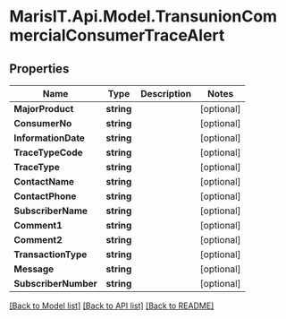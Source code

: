 
# MarisIT.Api.Model.TransunionCommercialConsumerTraceAlert

## Properties

Name | Type | Description | Notes
------------ | ------------- | ------------- | -------------
**MajorProduct** | **string** |  | [optional] 
**ConsumerNo** | **string** |  | [optional] 
**InformationDate** | **string** |  | [optional] 
**TraceTypeCode** | **string** |  | [optional] 
**TraceType** | **string** |  | [optional] 
**ContactName** | **string** |  | [optional] 
**ContactPhone** | **string** |  | [optional] 
**SubscriberName** | **string** |  | [optional] 
**Comment1** | **string** |  | [optional] 
**Comment2** | **string** |  | [optional] 
**TransactionType** | **string** |  | [optional] 
**Message** | **string** |  | [optional] 
**SubscriberNumber** | **string** |  | [optional] 

[[Back to Model list]](../README.md#documentation-for-models)
[[Back to API list]](../README.md#documentation-for-api-endpoints)
[[Back to README]](../README.md)

